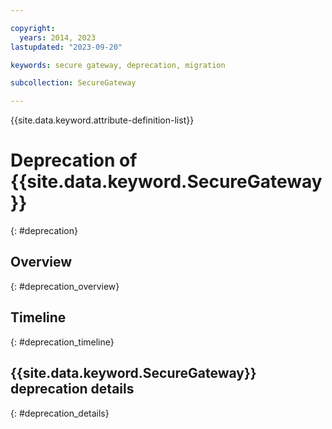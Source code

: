 ```yaml
---

copyright:
  years: 2014, 2023
lastupdated: "2023-09-20"

keywords: secure gateway, deprecation, migration

subcollection: SecureGateway

---
```


{{site.data.keyword.attribute-definition-list}}


# Deprecation of {{site.data.keyword.SecureGateway}}
{: #deprecation}

## Overview
{: #deprecation_overview}

## Timeline
{: #deprecation_timeline}

## {{site.data.keyword.SecureGateway}} deprecation details
{: #deprecation_details}


